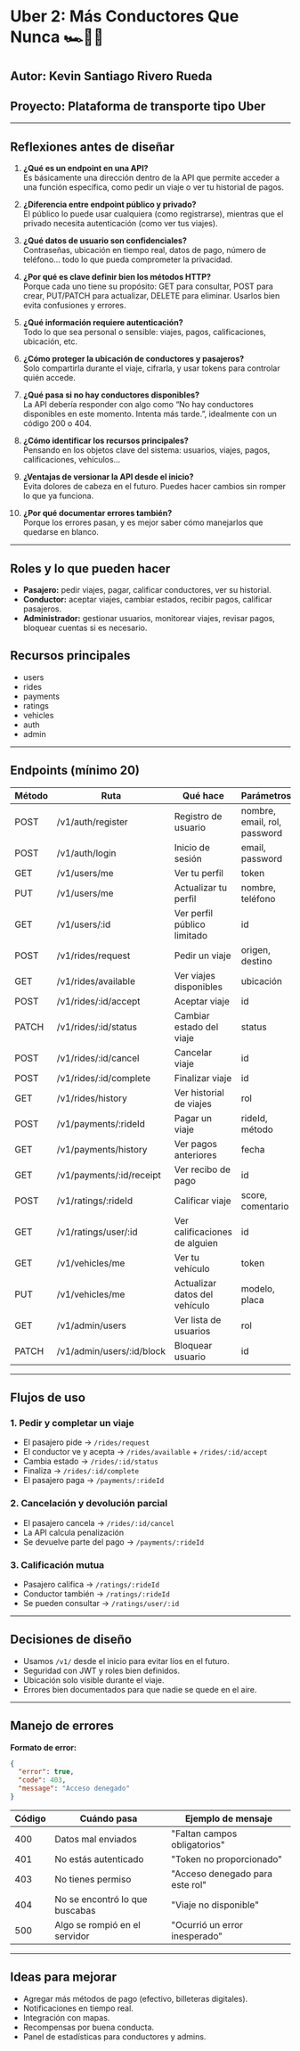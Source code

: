 # Uber 2: Más Conductores Que Nunca 🏎️🚗🚗

## Autor: Kevin Santiago Rivero Rueda
## Proyecto: Plataforma de transporte tipo Uber

---

## Reflexiones antes de diseñar

1. **¿Qué es un endpoint en una API?**  
   Es básicamente una dirección dentro de la API que permite acceder a una función específica, como pedir un viaje o ver tu historial de pagos.

2. **¿Diferencia entre endpoint público y privado?**  
   El público lo puede usar cualquiera (como registrarse), mientras que el privado necesita autenticación (como ver tus viajes).

3. **¿Qué datos de usuario son confidenciales?**  
   Contraseñas, ubicación en tiempo real, datos de pago, número de teléfono… todo lo que pueda comprometer la privacidad.

4. **¿Por qué es clave definir bien los métodos HTTP?**  
   Porque cada uno tiene su propósito: GET para consultar, POST para crear, PUT/PATCH para actualizar, DELETE para eliminar. Usarlos bien evita confusiones y errores.

5. **¿Qué información requiere autenticación?**  
   Todo lo que sea personal o sensible: viajes, pagos, calificaciones, ubicación, etc.

6. **¿Cómo proteger la ubicación de conductores y pasajeros?**  
   Solo compartirla durante el viaje, cifrarla, y usar tokens para controlar quién accede.

7. **¿Qué pasa si no hay conductores disponibles?**  
   La API debería responder con algo como “No hay conductores disponibles en este momento. Intenta más tarde.”, idealmente con un código 200 o 404.

8. **¿Cómo identificar los recursos principales?**  
   Pensando en los objetos clave del sistema: usuarios, viajes, pagos, calificaciones, vehículos…

9. **¿Ventajas de versionar la API desde el inicio?**  
   Evita dolores de cabeza en el futuro. Puedes hacer cambios sin romper lo que ya funciona.

10. **¿Por qué documentar errores también?**  
   Porque los errores pasan, y es mejor saber cómo manejarlos que quedarse en blanco.

---

## Roles y lo que pueden hacer

- **Pasajero:** pedir viajes, pagar, calificar conductores, ver su historial.
- **Conductor:** aceptar viajes, cambiar estados, recibir pagos, calificar pasajeros.
- **Administrador:** gestionar usuarios, monitorear viajes, revisar pagos, bloquear cuentas si es necesario.



## Recursos principales

- users
- rides
- payments
- ratings
- vehicles
- auth
- admin

---

## Endpoints (mínimo 20)

| Método | Ruta                         | Qué hace                                 | Parámetros                          | Autenticación |
|--------|------------------------------|------------------------------------------|-------------------------------------|----------------|
| POST   | /v1/auth/register            | Registro de usuario                      | nombre, email, rol, password        | No             |
| POST   | /v1/auth/login               | Inicio de sesión                         | email, password                     | No             |
| GET    | /v1/users/me                 | Ver tu perfil                            | token                               | Sí             |
| PUT    | /v1/users/me                 | Actualizar tu perfil                     | nombre, teléfono                    | Sí             |
| GET    | /v1/users/:id                | Ver perfil público limitado              | id                                  | Sí             |
| POST   | /v1/rides/request            | Pedir un viaje                           | origen, destino                     | Pasajero       |
| GET    | /v1/rides/available          | Ver viajes disponibles                   | ubicación                           | Conductor      |
| POST   | /v1/rides/:id/accept         | Aceptar viaje                            | id                                  | Conductor      |
| PATCH  | /v1/rides/:id/status         | Cambiar estado del viaje                 | status                              | Conductor      |
| POST   | /v1/rides/:id/cancel         | Cancelar viaje                           | id                                  | Pasajero/Conductor |
| POST   | /v1/rides/:id/complete       | Finalizar viaje                          | id                                  | Conductor      |
| GET    | /v1/rides/history            | Ver historial de viajes                  | rol                                 | Sí             |
| POST   | /v1/payments/:rideId         | Pagar un viaje                           | rideId, método                      | Pasajero       |
| GET    | /v1/payments/history         | Ver pagos anteriores                     | fecha                               | Sí             |
| GET    | /v1/payments/:id/receipt     | Ver recibo de pago                       | id                                  | Sí             |
| POST   | /v1/ratings/:rideId          | Calificar viaje                          | score, comentario                   | Sí             |
| GET    | /v1/ratings/user/:id         | Ver calificaciones de alguien            | id                                  | Sí             |
| GET    | /v1/vehicles/me              | Ver tu vehículo                          | token                               | Conductor      |
| PUT    | /v1/vehicles/me              | Actualizar datos del vehículo            | modelo, placa                       | Conductor      |
| GET    | /v1/admin/users              | Ver lista de usuarios                    | rol                                 | Admin          |
| PATCH  | /v1/admin/users/:id/block    | Bloquear usuario                         | id                                  | Admin          |

---

## Flujos de uso

### 1. Pedir y completar un viaje
- El pasajero pide -> `/rides/request`
- El conductor ve y acepta -> `/rides/available` + `/rides/:id/accept`
- Cambia estado -> `/rides/:id/status`
- Finaliza -> `/rides/:id/complete`
- El pasajero paga -> `/payments/:rideId`

### 2. Cancelación y devolución parcial
- El pasajero cancela -> `/rides/:id/cancel`
- La API calcula penalización
- Se devuelve parte del pago -> `/payments/:rideId`

### 3. Calificación mutua
- Pasajero califica -> `/ratings/:rideId`
- Conductor también -> `/ratings/:rideId`
- Se pueden consultar -> `/ratings/user/:id`

---

## Decisiones de diseño

- Usamos `/v1/` desde el inicio para evitar líos en el futuro.
- Seguridad con JWT y roles bien definidos.
- Ubicación solo visible durante el viaje.
- Errores bien documentados para que nadie se quede en el aire.

---

## Manejo de errores

**Formato de error:**
```json
{
  "error": true,
  "code": 403,
  "message": "Acceso denegado"
}
```

| Código | Cuándo pasa                     | Ejemplo de mensaje              |
|--------|----------------------------------|---------------------------------|
| 400    | Datos mal enviados               | "Faltan campos obligatorios"    |
| 401    | No estás autenticado             | "Token no proporcionado"        |
| 403    | No tienes permiso                | "Acceso denegado para este rol" |
| 404    | No se encontró lo que buscabas   | "Viaje no disponible"           |
| 500    | Algo se rompió en el servidor    | "Ocurrió un error inesperado"   |

---

## Ideas para mejorar

- Agregar más métodos de pago (efectivo, billeteras digitales).
- Notificaciones en tiempo real.
- Integración con mapas.
- Recompensas por buena conducta.
- Panel de estadísticas para conductores y admins.